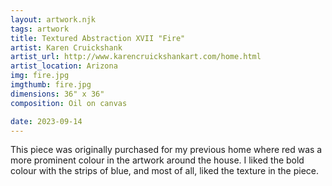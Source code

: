 ```yaml
---
layout: artwork.njk
tags: artwork
title: Textured Abstraction XVII "Fire"
artist: Karen Cruickshank
artist_url: http://www.karencruickshankart.com/home.html
artist_location: Arizona
img: fire.jpg
imgthumb: fire.jpg
dimensions: 36" x 36"
composition: Oil on canvas

date: 2023-09-14
---
```


This piece was originally purchased for my previous home where red was a more prominent colour in the artwork around the house. I liked the bold colour with the strips of blue, and most of all, liked the texture in the piece.
